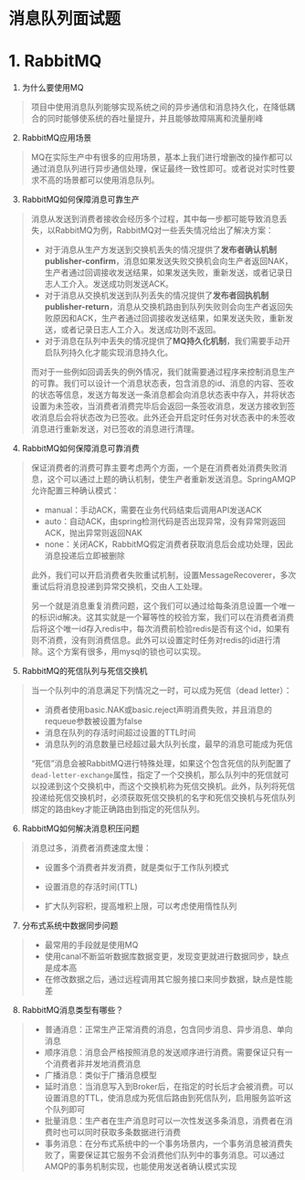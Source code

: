 # 消息队列面试题



# 1. RabbitMQ

1.   为什么要使用MQ

>   项目中使用消息队列能够实现系统之间的异步通信和消息持久化，在降低耦合的同时能够使系统的吞吐量提升，并且能够故障隔离和流量削峰



2.   RabbitMQ应用场景

>   MQ在实际生产中有很多的应用场景，基本上我们进行增删改的操作都可以通过消息队列进行异步通信处理，保证最终一致性即可。或者说对实时性要求不高的场景都可以使用消息队列。



3.   RabbitMQ如何保障消息可靠生产

>   消息从发送到消费者接收会经历多个过程，其中每一步都可能导致消息丢失，以RabbitMQ为例，RabbitMQ对一些丢失情况给出了解决方案：
>
>   *   对于消息从生产方发送到交换机丢失的情况提供了**发布者确认机制publisher-confirm**，消息如果发送失败交换机会向生产者返回NAK，生产者通过回调接收发送结果，如果发送失败，重新发送，或者记录日志人工介入。发送成功则发送ACK。
>   *   对于消息从交换机发送到队列丢失的情况提供了**发布者回执机制publisher-return**，消息从交换机路由到队列失败则会向生产者返回失败原因和ACK，生产者通过回调接收发送结果，如果发送失败，重新发送，或者记录日志人工介入。发送成功则不返回。
>   *   对于消息在队列中丢失的情况提供了**MQ持久化机制**，我们需要手动开启队列持久化才能实现消息持久化。
>
>   而对于一些例如回调丢失的例外情况，我们就需要通过程序来控制消息生产的可靠。我们可以设计一个消息状态表，包含消息的id、消息的内容、签收的状态等信息，发送方每发送一条消息都会向消息状态表中存入，并将状态设置为未签收，当消费者消费完毕后会返回一条签收消息，发送方接收到签收消息后会将状态改为已签收。此外还会开启定时任务对状态表中的未签收消息进行重新发送，对已签收的消息进行清理。



4.   RabbitMQ如何保障消息可靠消费

>   保证消费者的消费可靠主要考虑两个方面，一个是在消费者处消费失败消息，这个可以通过上题的确认机制，使生产者重新发送消息。SpringAMQP允许配置三种确认模式：
>
>   *   manual：手动ACK，需要在业务代码结束后调用API发送ACK
>   *   auto：自动ACK，由spring检测代码是否出现异常，没有异常则返回ACK，抛出异常则返回NAK
>   *   none：关闭ACK，RabbitMQ假定消费者获取消息后会成功处理，因此消息投递后立即被删除
>
>   此外，我们可以开启消费者失败重试机制，设置MessageRecoverer，多次重试后将消息投递到异常交换机，交由人工处理。
>
>   另一个就是消息重复消费问题，这个我们可以通过给每条消息设置一个唯一的标识id解决。这其实就是一个幂等性的校验方案，我们可以在消费者消费后将这个唯一id存入redis中，每次消费前检验redis是否有这个id，如果有则不消费，没有则消费信息。此外可以设置定时任务对redis的id进行清除。这个方案有很多，用mysql的锁也可以实现。



5.   RabbitMQ的死信队列与死信交换机

>    当一个队列中的消息满足下列情况之一时，可以成为死信（dead letter）：
>
>   *   消费者使用basic.NAK或basic.reject声明消费失败，并且消息的requeue参数被设置为false
>   *   消息在队列的存活时间超过设置的TTL时间
>   *   消息队列的消息数量已经超过最大队列长度，最早的消息可能成为死信
>
>   “死信”消息会被RabbitMQ进行特殊处理，如果这个包含死信的队列配置了`dead-letter-exchange`属性，指定了一个交换机，那么队列中的死信就可以投递到这个交换机中，而这个交换机称为死信交换机。此外，队列将死信投递给死信交换机时，必须获取死信交换机的名字和死信交换机与死信队列绑定的路由key才能正确路由到指定的死信队列。



6.   RabbitMQ如何解决消息积压问题

>   消息过多，消费者消费速度太慢：
>
>   *   设置多个消费者并发消费，就是类似于工作队列模式
>
>   *   设置消息的存活时间(TTL)
>   *   扩大队列容积，提高堆积上限，可以考虑使用惰性队列
>



7.   分布式系统中数据同步问题

>   *   最常用的手段就是使用MQ
>   *   使用canal不断监听数据库数据变更，发现变更就进行数据同步，缺点是成本高
>   *   在修改数据之后，通过远程调用其它服务接口来同步数据，缺点是性能差



8.   RabbitMQ消息类型有哪些？

>   *   普通消息：正常生产正常消费的消息，包含同步消息、异步消息、单向消息
>   *   顺序消息：消息会严格按照消息的发送顺序进行消费。需要保证只有一个消费者非并发地消费消息
>   *   广播消息：类似于广播消息模型
>   *   延时消息：当消息写入到Broker后，在指定的时长后才会被消费。可以设置消息的TTL，使消息成为死信后路由到死信队列，启用服务监听这个队列即可
>   *   批量消息：生产者在生产消息时可以一次性发送多条消息，消费者在消费时也可以同时获取多条数据进行消费
>   *   事务消息：在分布式系统中的一个事务场景内，一个事务消息被消费失败了，需要保证其它服务不会消费他们队列中的事务消息。可以通过AMQP的事务机制实现，也能使用发送者确认模式实现